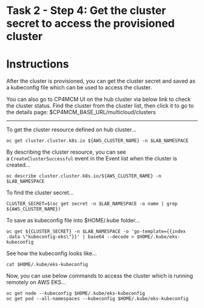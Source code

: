 # Task 2 - Step 4: Get the cluster secret to access the provisioned cluster

Instructions
============

After the cluster is provisioned, you can get the cluster secret and saved as a kubeconfig file which can be
used to access the cluster.

You can also go to CP4MCM UI on the hub cluster via below link to check the cluster status. Find the cluster
from the cluster list, then click it to go to the details page:
$CP4MCM_BASE_URL/multicloud/clusters

---

To get the cluster resource defined on hub cluster...

```shell
oc get cluster.cluster.k8s.io ${AWS_CLUSTER_NAME} -n $LAB_NAMESPACE
```

By describing the cluster resource, you can see a `CreateClusterSuccessful` event in the Event list when the cluster is created...

```shell
oc describe cluster.cluster.k8s.io/${AWS_CLUSTER_NAME} -n $LAB_NAMESPACE
```

To find the cluster secret...

```shell
CLUSTER_SECRET=$(oc get secret -n $LAB_NAMESPACE -o name | grep ${AWS_CLUSTER_NAME})
```

To save as kubeconfig file into $HOME/.kube folder...

```shell
oc get ${CLUSTER_SECRET} -n $LAB_NAMESPACE -o 'go-template={{index .data \"kubeconfig-eks\"}}' | base64 --decode > $HOME/.kube/eks-kubeconfig
```

See how the kubeconfig looks like...

```shell
cat $HOME/.kube/eks-kubeconfig
```

Now, you can use below commands to access the cluster which is running remotely on AWS EKS...
```shell
oc get node --kubeconfig $HOME/.kube/eks-kubeconfig
oc get pod --all-namespaces --kubeconfig $HOME/.kube/eks-kubeconfig
```
